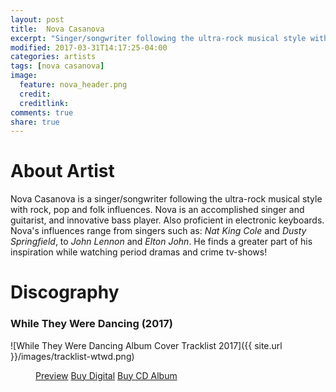 ```yaml
---
layout: post
title:  Nova Casanova
excerpt: "Singer/songwriter following the ultra-rock musical style with rock, pop and folk influences."
modified: 2017-03-31T14:17:25-04:00
categories: artists
tags: [nova casanova]
image:
  feature: nova_header.png
  credit: 
  creditlink:
comments: true
share: true
---
```

# About Artist

Nova Casanova is a singer/songwriter following the ultra-rock musical style with rock, pop and folk influences.
Nova is an accomplished singer and guitarist, and innovative bass player. Also proficient in electronic keyboards. 
Nova's influences range from singers such as: *Nat King Cole* and *Dusty Springfield*, to *John Lennon* and *Elton John*.
He finds a greater part of his inspiration while watching period dramas and crime tv-shows! 

# Discography

### While They Were Dancing (2017)

![While They Were Dancing Album Cover Tracklist 2017]({{ site.url }}/images/tracklist-wtwd.png)

<figure class="third">
    <a href="link to shop" class="btn">Preview</a>
	<a href="link to shop" class="btn">Buy Digital</a>
	<a href="link to shop" class="btn">Buy CD Album</a>
</figure>

